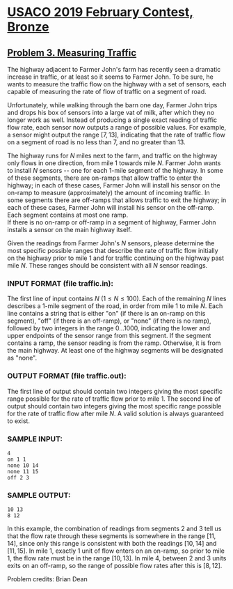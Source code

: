 # [USACO 2019 February Contest, Bronze](https://usaco.org/index.php?page=feb19results)
## [Problem 3. Measuring Traffic](https://usaco.org/index.php?page=viewproblem2&cpid=917)


The highway adjacent to Farmer John's farm has recently seen a dramatic increase
in traffic, or at least so it seems to Farmer John.  To be sure, he wants to
measure the traffic flow on the highway with a set of  sensors, each capable of
measuring the rate of flow of traffic on a  segment of road.  

Unfortunately, while walking through the barn one day, Farmer John trips and
drops his box of sensors into a large vat of milk, after which they no longer
work as well.  Instead of producing a single exact reading of traffic flow rate,
each sensor now outputs a range of possible values. For example, a sensor might
output the range $[7, 13]$, indicating that the rate of traffic flow on a
segment of road is no less than 7, and no greater than 13.

The highway runs for $N$ miles next to the farm, and traffic on the highway only
flows in one direction, from mile 1 towards mile $N$.  Farmer John wants to
install $N$ sensors -- one for each 1-mile segment of the highway. In some of
these segments, there are on-ramps that allow traffic to enter the highway; in each of
these cases, Farmer John will install his sensor on the on-ramp to measure
(approximately) the amount of incoming traffic.  In some segments there are 
off-ramps that allows traffic to exit the highway; in each of these cases, Farmer John will
install his sensor on the off-ramp.  Each segment contains at most one ramp.  
If there is no on-ramp or off-ramp in a segment of highway, Farmer John installs
a sensor on the main highway itself.  

Given the readings from Farmer John's $N$ sensors, please determine the most
specific possible ranges that describe the rate of traffic flow initially on
the highway prior to mile 1 and for traffic continuing on the highway past mile
$N$.  These ranges should be consistent with all $N$ sensor readings.

### INPUT FORMAT (file traffic.in):  
The first line of input contains $N$ ($1 \leq N \leq 100$).  Each of the
remaining $N$ lines describes a 1-mile segment of the road, in order from mile
$1$ to mile $N$.  Each line contains a string that is either "on" (if there is
an on-ramp on this segment), "off" (if there is an off-ramp), or "none" (if
there is no ramp), followed by two integers  in the range $0 \ldots 1000$,
indicating the lower and upper endpoints of the sensor range from this segment.
If the segment contains a ramp, the sensor reading is from the ramp.  Otherwise,
it is from the main highway.  At least one of the highway segments will be
designated as "none".

### OUTPUT FORMAT (file traffic.out):  
The first line of output should contain two integers giving the most specific
range possible for the rate of traffic flow prior to mile 1.  The second line of
output should contain two integers giving the most specific range possible for
the rate of traffic flow after mile $N$.  A valid solution is always guaranteed
to exist.

### SAMPLE INPUT:  
```
4
on 1 1
none 10 14
none 11 15
off 2 3
```
### SAMPLE OUTPUT:   
```
10 13
8 12
```

In this example, the combination of readings from segments 2 and 3 tell us that
the flow rate through these segments is somewhere in the range $[11, 14]$, since
only this range is consistent with both the readings $[10,14]$ and $[11,15]$. In
mile 1, exactly 1 unit of flow enters on an on-ramp, so prior to mile 1, the
flow rate must be in the range $[10, 13]$.  In mile 4, between 2 and 3 units
exits on an off-ramp, so the range of possible flow rates after this is
$[8,12]$.

Problem credits: Brian Dean


